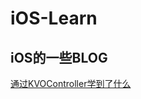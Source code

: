 # iOS-Learn

## iOS的一些BLOG
[通过KVOController学到了什么](https://github.com/rock2214/iOS-Learn/blob/master/code_read/%E9%80%9A%E8%BF%87KVOController%E5%AD%A6%E5%88%B0%E4%BA%86%E4%BB%80%E4%B9%88.md)
